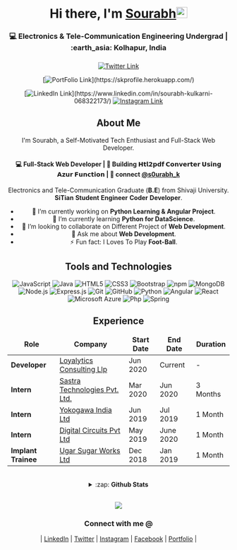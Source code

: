 <!-------------------------------------------------------Hi there, I'm Sourabh------------------------------>
<div align="center">
  <h1>Hi there, I'm <a href="https://twitter.com/s0urabh_k" target="_blank">Sourabh</a><img src="https://media.giphy.com/media/hvRJCLFzcasrR4ia7z/giphy.gif" width="25px"> </h1>
</div>
<div align="center">
  <h3>💻 Electronics & Tele-Communication Engineering Undergrad | :earth_asia: Kolhapur, India <h3>  
</div

<!----------------------------------------------------Social links------------------------------------------->

<div align="center">

[![Twitter Link](https://img.shields.io/twitter/follow/s0urabh_k?color=1DA1F2&label=%40s0urabh_k&logo=Twitter&style=flat)](https://twitter.com/s0urabh_k)

[![PortFolio Link](https://img.shields.io/badge/Portfolio/sourabhkulkarni%20-%230077B5.svg?&style=flat&logo=codepen&logoColor=white")](https://skprofile.herokuapp.com/)

[![LinkedIn Link](https://img.shields.io/badge/linkedin/in/sourabhkulkarni%20-%230077B5.svg?&style=flat&logo=linkedin&logoColor=white")](https://www.linkedin.com/in/sourabh-kulkarni-068322173/)
[![Instagram Link](https://img.shields.io/badge/instagram.com/dev_sourabh_k%20-%23E4405F.svg?&style=flat&logo=Instagram&logoColor=white)](https://www.instagram.com/dev_sourabh_k/)

<!---------------------------------------------------------- About Me---------------------------------------------------->
<div align="center">
  <h2>About Me</h2>
  <p align="center">
I'm Sourabh, a Self-Motivated Tech Enthusiast and Full-Stack Web Developer.
</p>

<h4 align="center">
💻 Full-Stack Web Developer | 🌱 Building 𝗛𝘁𝗹𝟮𝗽𝗱𝗳 𝗖𝗼𝗻𝘃𝗲𝗿𝘁𝗲𝗿 𝗨𝘀𝗶𝗻𝗴 𝗔𝘇𝘂𝗿 𝗙𝘂𝗻𝗰𝘁𝗶𝗼𝗻  | 💬 connect <a href="https://twitter.com/s0urabh_k">@s0urabh_k</a>
</h4>
<p  align="center">
<!-- <a href="https://skprofile.herokuapp.com/">Portfolio</a> -->
</p>
</div>

Electronics and Tele-Communication Graduate (**B.E**) from Shivaji University.
**SiTian** **Student** **Engineer** **Coder** **Developer**.

- 🔭 I’m currently working on **Python Learning & Angular Project**.
- 🌱 I’m currently learning **Python for DataScience**.
- 👯 I’m looking to collaborate on Different Project of **Web Development**.
- 💬 Ask me about **Web Development**.
- ⚡ Fun fact: I Loves To Play **Foot-Ball**.

<!-------------------------------------------------------Tools and Technologies----------------------------------------->

<h2>Tools and Technologies</h2>

![JavaScript](https://img.shields.io/badge/-JavaScript-yellow?style=flat-square&logo=javascript&logoColor=white)
![Java](https://img.shields.io/badge/-java-45b8d8?style=flat-square&logo=java&logoColor=white)
![HTML5](https://img.shields.io/badge/-HTML5-E34F26?style=flat-square&logo=html5&logoColor=white)
![CSS3](https://img.shields.io/badge/-CSS3-1572B6?style=flat-square&logo=css3)
![Bootstrap](https://img.shields.io/badge/-Bootstrap-563D7C?style=flat-square&logo=bootstrap)
![npm](https://img.shields.io/badge/-NPM-CB3837?style=flat-square&logo=npm&logoColor=white)
![MongoDB](https://img.shields.io/badge/-MongoDB-13aa52?style=flat-square&logo=mongodb&logoColor=white)
![Node.js](https://img.shields.io/badge/-Nodejs-43853d?style=flat-square&logo=Node.js&logoColor=white)
![Express.js](https://img.shields.io/badge/express.js%20-%23404d59.svg?&style=flat-square)
![Git](https://img.shields.io/badge/-Git-black?style=flat-square&logo=git&logoColor=white)
![GitHub](https://img.shields.io/badge/-GitHub-181717?style=flat-square&logo=github&logoColor=white)
![Python](https://img.shields.io/badge/-Python-blue?style=flat-square&logo=python&logoColor=white)
![Angular](https://img.shields.io/badge/-Angular-red?style=flat-square&logo=angular&logoColor=white)
![React](https://img.shields.io/badge/-React-blue?style=flat-square&logo=react&logoColor=white)
![Microsoft Azure](https://img.shields.io/badge/Microsoft%20Azure-232F7E?style=flat-square&logo=microsoft-azure&logoColor=white)
![Php](https://img.shields.io/badge/-php-45b8d8?style=flat-square&logo=php&logoColor=white)
![Spring](https://img.shields.io/badge/-Spring-green?style=flat-square&logo=spring&logoColor=white)

<!------------------------------------------------------Experience----------------------------------->
<h2>Experience</h2>
<table>
  <thead align="center">
    <tr border: none;>
      <td><b>Role</b></td>
      <td><b>Company</b></td>
      <td><b>Start Date</b></td>
      <td><b>End Date</b></td>
      <td><b>Duration</b></td>
    </tr>
  </thead>
  <tbody>
  <tr>
	    <td><b>Developer</b></td>
      <td><a href="http://www.loyalytics.ai/">Loyalytics Consulting Llp</a></td>
      <td>Jun 2020</td>
      <td>Current</td>
      <td>-</td>
    </tr>
    <tr>
	    <td><b>Intern</b></td>
      <td><a href="https://sastratechnologies.in/">Sastra Technologies Pvt. Ltd.</a></td>
      <td>Mar 2020</td>
      <td>Jun 2020</td>
      <td>3 Months</td>
    </tr>
    <tr>
	    <td><b>Intern</b></td>
      <td><a href="http://www.yokogawa.com/in/">Yokogawa India Ltd</a></td>
      <td>Jun 2019</td>
      <td>Jul 2019</td>
      <td>1 Month</td>
    </tr>
	  <tr>
		  <td><b>Intern</b></td>
      <td><a href="http://www.digitalcircuits.in/">Digital Circuits Pvt Ltd</a></td>
      <td>May 2019</td>
      <td>June 2020</td>
      <td>1 Month</td>
    </tr>
		<tr>
			<td><b>Implant Trainee</b></td>
      <td><a href="http://www.ugarsugar.com/">Ugar Sugar Works Ltd</a></td>
      <td>Dec 2018</td>
      <td>Jan 2019</td>
      <td>1 Month</td>
    </tr>
  </tbody>
</table>

[linkedin]: https://www.linkedin.com/in/sourabh-kulkarni-068322173/
[twitter]: https://twitter.com/s0urabh_k
[facebook]: https://www.facebook.com/Souru.98
[instagram]: https://www.instagram.com/dev_sourabh_k/
[portfolio]: https://skprofile.herokuapp.com/

<!-----------------------------------------------------GitHub Stats ------------------------------------------------------>
<br>
 <details>
  <summary>:zap: <b>Github Stats</b></summary>

[![Sourabh's github stats](https://github-readme-stats.vercel.app/api?username=souru98&bg_color=30,e96443,904e95&title_color=fff&text_color=fff)](https://github.com/souru98/github-readme-stats)
[![Top Langs](https://github-readme-stats.vercel.app/api/top-langs/?username=souru98&langs_count=8&layout=compact&bg_color=30,e96443,904e95&title_color=fff&text_color=fff)](https://github.com/souru98/github-readme-stats)
[![Sourabh's wakatime stats](https://github-readme-stats.vercel.app/api/wakatime?username=willianrod&layout=compact&bg_color=30,e96443,904e95&title_color=fff&text_color=fff)](https://github.com/souru98/github-readme-stats)
</details>
<br>

![](https://komarev.com/ghpvc/?username=souru98)

### Connect with me @

| [LinkedIn][linkedin] | [Twitter][twitter] | [Instagram][instagram] | [Facebook][facebook] |
[Portfolio][portfolio] |
